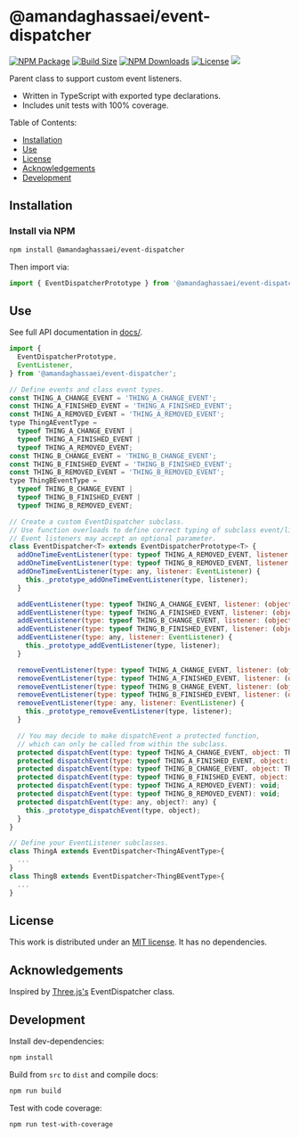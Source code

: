 # @amandaghassaei/event-dispatcher
[![NPM Package](https://img.shields.io/npm/v/@amandaghassaei/event-dispatcher)](https://www.npmjs.com/package/@amandaghassaei/event-dispatcher)
[![Build Size](https://img.shields.io/bundlephobia/min/@amandaghassaei/event-dispatcher)](https://bundlephobia.com/result?p=@amandaghassaei/event-dispatcher)
[![NPM Downloads](https://img.shields.io/npm/dw/@amandaghassaei/event-dispatcher)](https://www.npmtrends.com/@amandaghassaei/event-dispatcher)
[![License](https://img.shields.io/npm/l/@amandaghassaei/event-dispatcher)](https://github.com/amandaghassaei/event-dispatcher/blob/main/LICENSE)
![](https://img.shields.io/badge/Coverage-100%25-83A603.svg?prefix=$coverage$)

Parent class to support custom event listeners.

- Written in TypeScript with exported type declarations.
- Includes unit tests with 100% coverage.

Table of Contents:

- [Installation](#installation)
- [Use](#use)
- [License](#license)
- [Acknowledgements](#acknowledgements)
- [Development](#development)

## Installation

### Install via NPM

```sh
npm install @amandaghassaei/event-dispatcher
```
Then import via:
```js
import { EventDispatcherPrototype } from '@amandaghassaei/event-dispatcher';
```


## Use

See full API documentation in [docs/](https://github.com/amandaghassaei/event-dispatcher/tree/main/docs).

```js
import {
  EventDispatcherPrototype,
  EventListener,
} from '@amandaghassaei/event-dispatcher';

// Define events and class event types.
const THING_A_CHANGE_EVENT = 'THING_A_CHANGE_EVENT';
const THING_A_FINISHED_EVENT = 'THING_A_FINISHED_EVENT';
const THING_A_REMOVED_EVENT = 'THING_A_REMOVED_EVENT';
type ThingAEventType =
  typeof THING_A_CHANGE_EVENT |
  typeof THING_A_FINISHED_EVENT |
  typeof THING_A_REMOVED_EVENT;
const THING_B_CHANGE_EVENT = 'THING_B_CHANGE_EVENT';
const THING_B_FINISHED_EVENT = 'THING_B_FINISHED_EVENT';
const THING_B_REMOVED_EVENT = 'THING_B_REMOVED_EVENT';
type ThingBEventType =
  typeof THING_B_CHANGE_EVENT |
  typeof THING_B_FINISHED_EVENT |
  typeof THING_B_REMOVED_EVENT;

// Create a custom EventDispatcher subclass.
// Use function overloads to define correct typing of subclass event/listener pairs.
// Event listeners may accept an optional parameter.
class EventDispatcher<T> extends EventDispatcherPrototype<T> {
  addOneTimeEventListener(type: typeof THING_A_REMOVED_EVENT, listener: () => void): void;
  addOneTimeEventListener(type: typeof THING_B_REMOVED_EVENT, listener: () => void): void;
  addOneTimeEventListener(type: any, listener: EventListener) {
    this._prototype_addOneTimeEventListener(type, listener);
  }

  addEventListener(type: typeof THING_A_CHANGE_EVENT, listener: (object: ThingA) => void): void;
  addEventListener(type: typeof THING_A_FINISHED_EVENT, listener: (object: ThingA) => void): void;
  addEventListener(type: typeof THING_B_CHANGE_EVENT, listener: (object: ThingB) => void): void;
  addEventListener(type: typeof THING_B_FINISHED_EVENT, listener: (object: ThingB) => void): void;
  addEventListener(type: any, listener: EventListener) {
    this._prototype_addEventListener(type, listener);
  }

  removeEventListener(type: typeof THING_A_CHANGE_EVENT, listener: (object: ThingA) => void): void;
  removeEventListener(type: typeof THING_A_FINISHED_EVENT, listener: (object: ThingA) => void): void;
  removeEventListener(type: typeof THING_B_CHANGE_EVENT, listener: (object: ThingB) => void): void;
  removeEventListener(type: typeof THING_B_FINISHED_EVENT, listener: (object: ThingB) => void): void;
  removeEventListener(type: any, listener: EventListener) {
    this._prototype_removeEventListener(type, listener);
  }

  // You may decide to make dispatchEvent a protected function,
  // which can only be called from within the subclass.
  protected dispatchEvent(type: typeof THING_A_CHANGE_EVENT, object: ThingA): void;
  protected dispatchEvent(type: typeof THING_A_FINISHED_EVENT, object: ThingA): void;
  protected dispatchEvent(type: typeof THING_B_CHANGE_EVENT, object: ThingB): void;
  protected dispatchEvent(type: typeof THING_B_FINISHED_EVENT, object: ThingB): void;
  protected dispatchEvent(type: typeof THING_A_REMOVED_EVENT): void;
  protected dispatchEvent(type: typeof THING_B_REMOVED_EVENT): void;
  protected dispatchEvent(type: any, object?: any) {
    this._prototype_dispatchEvent(type, object);
  }
}

// Define your EventListener subclasses.
class ThingA extends EventDispatcher<ThingAEventType>{
  ...
}
class ThingB extends EventDispatcher<ThingBEventType>{
  ...
}
```


## License

This work is distributed under an [MIT license](https://github.com/amandaghassaei/event-dispatcher/blob/main/LICENSE).  It has no dependencies.


## Acknowledgements

Inspired by [Three.js's](https://github.com/mrdoob/three.js) EventDispatcher class.


## Development

Install dev-dependencies:

```sh
npm install
```

Build from `src` to `dist` and compile docs:

```sh
npm run build
```

Test with code coverage:

```sh
npm run test-with-coverage
```

